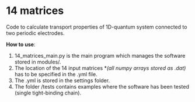# 14 matrices

Code to calculate transport properties of 1D-quantum system connected to two periodic electrodes.

**How to use**: 

1.  14_matrices_main.py is the main program which manages the software stored in modules/.
2.  The location of the 14 input matrices **(all numpy arrays stored as *.dat)** has to be specified in the <settings>.yml file.
3.  The <settings>.yml is stored in the settings folder. 
4.  The folder /tests contains examples where the software has been tested (single tight-binding chain).
  